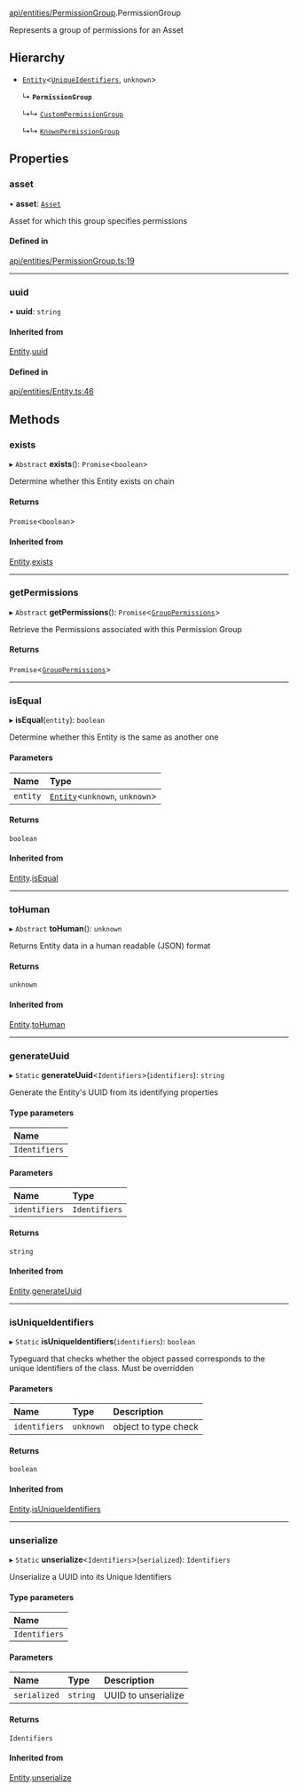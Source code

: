 [api/entities/PermissionGroup](../../../../Modules/API/Entities/PermissionGroup.md).PermissionGroup

Represents a group of permissions for an Asset

## Hierarchy

- [`Entity`](../Entity/Entity.md)<[`UniqueIdentifiers`](../../../../Interfaces/API/Entities/PermissionGroup/UniqueIdentifiers.md), `unknown`\>

  ↳ **`PermissionGroup`**

  ↳↳ [`CustomPermissionGroup`](../CustomPermissionGroup/CustomPermissionGroup.md)

  ↳↳ [`KnownPermissionGroup`](../KnownPermissionGroup/KnownPermissionGroup.md)

## Properties

### asset

• **asset**: [`Asset`](../Asset/Asset.md)

Asset for which this group specifies permissions

#### Defined in

[api/entities/PermissionGroup.ts:19](https://github.com/PolymeshAssociation/polymesh-sdk/blob/15be87e8/src/api/entities/PermissionGroup.ts#L19)

___

### uuid

• **uuid**: `string`

#### Inherited from

[Entity](../Entity/Entity.md).[uuid](../Entity/Entity.md#uuid)

#### Defined in

[api/entities/Entity.ts:46](https://github.com/PolymeshAssociation/polymesh-sdk/blob/15be87e8/src/api/entities/Entity.ts#L46)

## Methods

### exists

▸ `Abstract` **exists**(): `Promise`<`boolean`\>

Determine whether this Entity exists on chain

#### Returns

`Promise`<`boolean`\>

#### Inherited from

[Entity](../Entity/Entity.md).[exists](../Entity/Entity.md#exists)

___

### getPermissions

▸ `Abstract` **getPermissions**(): `Promise`<[`GroupPermissions`](../../../../Modules/Types/Types.md#grouppermissions)\>

Retrieve the Permissions associated with this Permission Group

#### Returns

`Promise`<[`GroupPermissions`](../../../../Modules/Types/Types.md#grouppermissions)\>

___

### isEqual

▸ **isEqual**(`entity`): `boolean`

Determine whether this Entity is the same as another one

#### Parameters

| Name | Type |
| :------ | :------ |
| `entity` | [`Entity`](../Entity/Entity.md)<`unknown`, `unknown`\> |

#### Returns

`boolean`

#### Inherited from

[Entity](../Entity/Entity.md).[isEqual](../Entity/Entity.md#isequal)

___

### toHuman

▸ `Abstract` **toHuman**(): `unknown`

Returns Entity data in a human readable (JSON) format

#### Returns

`unknown`

#### Inherited from

[Entity](../Entity/Entity.md).[toHuman](../Entity/Entity.md#tohuman)

___

### generateUuid

▸ `Static` **generateUuid**<`Identifiers`\>(`identifiers`): `string`

Generate the Entity's UUID from its identifying properties

#### Type parameters

| Name |
| :------ |
| `Identifiers` |

#### Parameters

| Name | Type |
| :------ | :------ |
| `identifiers` | `Identifiers` |

#### Returns

`string`

#### Inherited from

[Entity](../Entity/Entity.md).[generateUuid](../Entity/Entity.md#generateuuid)

___

### isUniqueIdentifiers

▸ `Static` **isUniqueIdentifiers**(`identifiers`): `boolean`

Typeguard that checks whether the object passed corresponds to the unique identifiers of the class. Must be overridden

#### Parameters

| Name | Type | Description |
| :------ | :------ | :------ |
| `identifiers` | `unknown` | object to type check |

#### Returns

`boolean`

#### Inherited from

[Entity](../Entity/Entity.md).[isUniqueIdentifiers](../Entity/Entity.md#isuniqueidentifiers)

___

### unserialize

▸ `Static` **unserialize**<`Identifiers`\>(`serialized`): `Identifiers`

Unserialize a UUID into its Unique Identifiers

#### Type parameters

| Name |
| :------ |
| `Identifiers` |

#### Parameters

| Name | Type | Description |
| :------ | :------ | :------ |
| `serialized` | `string` | UUID to unserialize |

#### Returns

`Identifiers`

#### Inherited from

[Entity](../Entity/Entity.md).[unserialize](../Entity/Entity.md#unserialize)
